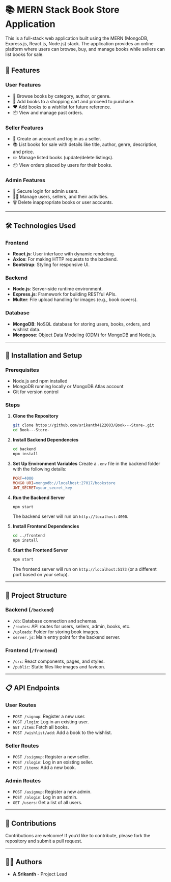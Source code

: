 
# 📚 MERN Stack Book Store Application

This is a full-stack web application built using the MERN (MongoDB, Express.js, React.js, Node.js) stack. The application provides an online platform where users can browse, buy, and manage books while sellers can list books for sale.

## 🌟 Features

### User Features
- 📖 Browse books by category, author, or genre.
- 🛒 Add books to a shopping cart and proceed to purchase.
- ❤️ Add books to a wishlist for future reference.
- 📦 View and manage past orders.

### Seller Features
- 📝 Create an account and log in as a seller.
- 📚 List books for sale with details like title, author, genre, description, and price.
- ✏️ Manage listed books (update/delete listings).
- 📦 View orders placed by users for their books.

### Admin Features
- 🔑 Secure login for admin users.
- 🧑‍💻 Manage users, sellers, and their activities.
- 🗑️ Delete inappropriate books or user accounts.

---

## 🛠️ Technologies Used

### Frontend
- **React.js**: User interface with dynamic rendering.
- **Axios**: For making HTTP requests to the backend.
- **Bootstrap**: Styling for responsive UI.

### Backend
- **Node.js**: Server-side runtime environment.
- **Express.js**: Framework for building RESTful APIs.
- **Multer**: File upload handling for images (e.g., book covers).

### Database
- **MongoDB**: NoSQL database for storing users, books, orders, and wishlist data.
- **Mongoose**: Object Data Modeling (ODM) for MongoDB and Node.js.

---

## 🚀 Installation and Setup

### Prerequisites
- Node.js and npm installed
- MongoDB running locally or MongoDB Atlas account
- Git for version control

### Steps

1. **Clone the Repository**
   ```bash
   git clone https://github.com/srikanth4122003/Book---Store-.git
   cd Book---Store-
   ```

2. **Install Backend Dependencies**
   ```bash
   cd backend
   npm install
   ```

3. **Set Up Environment Variables**
   Create a `.env` file in the backend folder with the following details:
   ```makefile
   PORT=4000
   MONGO_URI=mongodb://localhost:27017/bookstore
   JWT_SECRET=your_secret_key
   ```

4. **Run the Backend Server**
   ```bash
   npm start
   ```
   The backend server will run on `http://localhost:4000`.

5. **Install Frontend Dependencies**
   ```bash
   cd ../frontend
   npm install
   ```

6. **Start the Frontend Server**
   ```bash
   npm start
   ```
   The frontend server will run on `http://localhost:5173` (or a different port based on your setup).

---

## 📂 Project Structure

### Backend (`/backend`)
- `/db`: Database connection and schemas.
- `/routes`: API routes for users, sellers, admin, books, etc.
- `/uploads`: Folder for storing book images.
- `server.js`: Main entry point for the backend server.

### Frontend (`/frontend`)
- `/src`: React components, pages, and styles.
- `/public`: Static files like images and favicon.

---

## 📋 API Endpoints

### User Routes
- `POST /signup`: Register a new user.
- `POST /login`: Log in an existing user.
- `GET /item`: Fetch all books.
- `POST /wishlist/add`: Add a book to the wishlist.

### Seller Routes
- `POST /ssignup`: Register a new seller.
- `POST /slogin`: Log in an existing seller.
- `POST /items`: Add a new book.

### Admin Routes
- `POST /asignup`: Register a new admin.
- `POST /alogin`: Log in an admin.
- `GET /users`: Get a list of all users.

---

## 🤝 Contributions
Contributions are welcome! If you’d like to contribute, please fork the repository and submit a pull request.

---

## 🧑‍💻 Authors
- **A.Srikanth** - Project Lead
